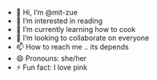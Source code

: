 - 👋 Hi, I’m @mit-zue
- 👀 I’m interested in reading
- 🌱 I’m currently learning how to cook
- 💞️ I’m looking to collaborate on everyone
- 📫 How to reach me .. its depends
- 😄 Pronouns: she/her
- ⚡ Fun fact: I love pink

<!---
mit-zue/mit-zue is a ✨ special ✨ repository because its `README.md` (this file) appears on your GitHub profile.
You can click the Preview link to take a look at your changes.
--->

